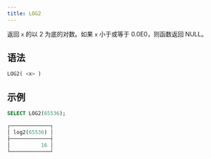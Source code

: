 ```yaml
---
title: LOG2
---
```


返回 `x` 的以 2 为底的对数。如果 `x` 小于或等于 0.0E0，则函数返回 NULL。

## 语法

```sql
LOG2( <x> )
```

## 示例

```sql
SELECT LOG2(65536);

┌─────────────┐
│ log2(65536) │
├─────────────┤
│          16 │
└─────────────┘
```